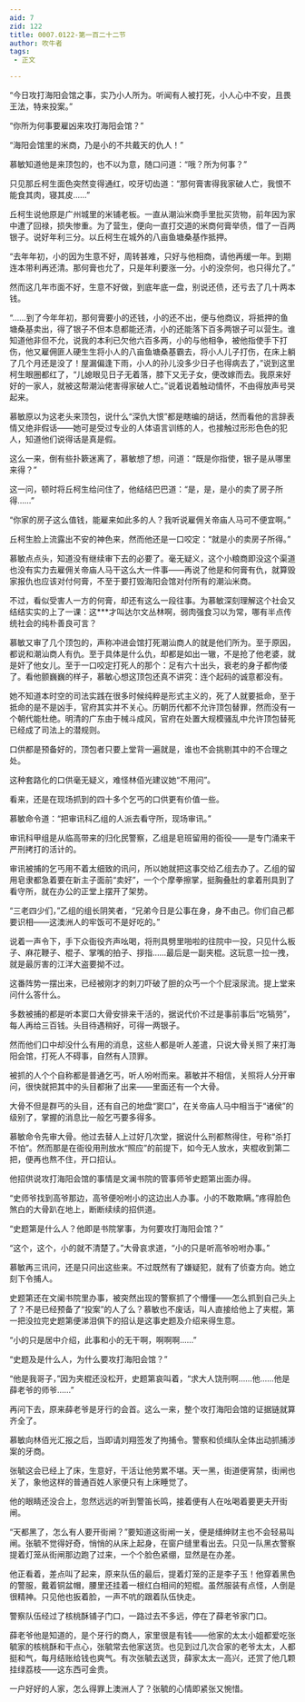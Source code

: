 ```yaml
---
aid: 7
zid: 122
title: 0007.0122-第一百二十二节
author: 吹牛者
tags: 
 - 正文

---
```




“今日攻打海阳会馆之事，实乃小人所为。听闻有人被打死，小人心中不安，且畏王法，特来投案。”

“你所为何事要雇凶来攻打海阳会馆？”

“海阳会馆里的米商，乃是小的不共戴天的仇人！”

慕敏知道他是来顶包的，也不以为意，随口问道：“哦？所为何事？”

只见那丘柯生面色突然变得通红，咬牙切齿道：“那何膏害得我家破人亡，我恨不能食其肉，寝其皮……”

丘柯生说他原是广州城里的米铺老板。一直从潮汕米商手里批买货物，前年因为家中遭了回禄，损失惨重。为了营生，便向一直打交道的米商何膏举债，借了一百两银子。说好年利三分。以丘柯生在城外的八亩鱼塘桑基作抵押。

“去年年初，小的因为生意不好，周转甚难，只好与他相商，请他再缓一年。到期连本带利再还清。那何膏也允了，只是年利要涨一分。小的没奈何，也只得允了。”

然而这几年市面不好，生意不好做，到底年底一盘，别说还债，还亏去了几十两本钱。

“……到了今年年初，那何膏要小的还钱，小的还不出，便与他商议，将抵押的鱼塘桑基卖出，得了银子不但本息都能还清，小的还能落下百多两银子可以营生。谁知道他非但不允，说我的本利已欠他六百多两，小的与他相争，被他指使手下打伤，他又雇佣匪人硬生生将小人的八亩鱼塘桑基霸去，将小人儿子打伤，在床上躺了几个月还是没了！屋漏偏逢下雨，小人的孙儿没多少日子也得病去了，”说到这里柯生眼圈都红了，“儿媳眼见日子无着落，膝下又无子女，便改嫁而去。我原来好好的一家人，就被这帮潮汕佬害得家破人亡。”说着说着触动情怀，不由得放声号哭起来。

慕敏原以为这老头来顶包，说什么“深仇大恨”都是瞎编的胡话，然而看他的言辞表情又绝非假话――她可是受过专业的人体语言训练的人，也接触过形形色色的犯人，知道他们说得话是真是假。

这么一来，倒有些扑簌迷离了，慕敏想了想，问道：“既是你指使，银子是从哪里来得？”

这一问，顿时将丘柯生给问住了，他结结巴巴道：“是，是，是小的卖了房子所得……”

“你家的房子这么值钱，能雇来如此多的人？我听说雇佣关帝庙人马可不便宜啊。”

丘柯生脸上流露出不安的神色来，然而他还是一口咬定：“就是小的卖房子所得。”

慕敏点点头，知道没有继续审下去的必要了。毫无疑义，这个小粮商即没这个渠道也没有实力去雇佣关帝庙人马干这么大一件事――再说了他是和何膏有仇，就算毁家报仇也应该对付何膏，不至于要打毁海阳会馆对付所有的潮汕米商。

不过，看似受害人一方的何膏，却还有这么一段往事。为慕敏深刻理解这个社会又结结实实的上了一课：这***才叫达尔文丛林啊，弱肉强食习以为常，哪有半点传统社会的纯朴善良可言？

慕敏又审了几个顶包的，声称冲进会馆打死潮汕商人的就是他们所为。至于原因，都说和潮汕商人有仇。至于具体是什么仇，却都是如出一辙，不是抢了他老婆，就是奸了他女儿。至于一口咬定打死人的那个：足有六十出头，衰老的身子都佝偻了。看他颤巍巍的样子，慕敏心想这顶包还真不讲究：连个起码的诚意都没有。

她不知道本时空的司法实践在很多时候纯粹是形式主义的，死了人就要抵命，至于抵命的是不是凶手，官府其实并不关心。历朝历代都不允许顶包替罪，然而没有一个朝代能杜绝。明清的广东由于械斗成风，官府在处置大规模骚乱中允许顶包替死已经成了司法上的潜规则。

口供都是预备好的，顶包者只要上堂背一遍就是，谁也不会挑剔其中的不合理之处。

这种套路化的口供毫无疑义，难怪林佰光建议她“不用问”。

看来，还是在现场抓到的四十多个乞丐的口供更有价值一些。

慕敏命令道：“把审讯科乙组的人派去看守所，现场审讯。”

审讯科甲组是从临高带来的归化民警察，乙组是皂班留用的衙役――是专门涌来干严刑拷打的活计的。

审讯被捕的乞丐用不着太细致的讯问，所以她就把这事交给乙组去办了。乙组的留用皂隶都急着要在新主子面前“卖好”，一个个摩拳擦掌，挺胸叠肚的拿着刑具到了看守所，就在办公的正堂上摆开了架势。

“三老四少们，”乙组的组长阴笑者，“兄弟今日是公事在身，身不由己。你们自己都要识相――这澳洲人的牢饭可不是好吃的。”

说着一声令下，手下众衙役齐声吆喝，将刑具劈里啪啦的往院中一投，只见什么板子、麻花鞭子、棍子、掌嘴的拍子、拶指……最后是一副夹棍。这玩意一拉一拽，就是最厉害的江洋大盗要拗不过。

这番阵势一摆出来，已经被刚才的刺刀吓破了胆的众丐一个个屁滚尿流。提上堂来问什么答什么。

多数被捕的都是听本窦口大骨安排来干活的，据说代价不过是事前事后“吃犒劳”，每人再给三百钱。头目待遇稍好，可得一两银子。

然而他们口中却没什么有用的消息，这些人都是听人差遣，只说大骨关照了来打海阳会馆，打死人不碍事，自然有人顶罪。

被抓的人个个自称都是普通乞丐，听人吩咐而来。慕敏并不相信，关照将人分开审问，很快就把其中的头目都揪了出来――里面还有一个大骨。

大骨不但是群丐的头目，还有自己的地盘“窦口”，在关帝庙人马中相当于“诸侯”的级别了，掌握的消息比一般乞丐要多得多。

慕敏命令先审大骨。他过去替人上过好几次堂，据说什么刑都熬得住，号称“杀打不怕”。然而那是在衙役用刑放水“照应”的前提下，如今无人放水，夹棍收到第二把，便再也熬不住，开口招认。

他招供说攻打海阳会馆的事情是文澜书院的管事师爷史题第出面办得。

“史师爷找到高爷那边，高爷便吩咐小的这边出人办事。小的不敢欺瞒。”疼得脸色煞白的大骨趴在地上，断断续续的招供道。

“史题第是什么人？他即是书院掌事，为何要攻打海阳会馆？”

“这个，这个，小的就不清楚了。”大骨哀求道，“小的只是听高爷吩咐办事。”

慕敏再三讯问，还是只问出这些来。不过既然有了嫌疑犯，就有了侦查方向。她立刻下令捕人。

史题第还在文阑书院里办事，被突然出现的警察抓了个懵懂――怎么抓到自己头上了？不是已经预备了“投案”的人了么？慕敏也不废话，叫人直接给他上了夹棍，第一把没拉完史题第便涕泪俱下的招认是这事史题及介绍来得生意。

“小的只是居中介绍，此事和小的无干啊，啊啊啊……”

“史题及是什么人，为什么要攻打海阳会馆？”

“他是我哥子，”因为夹棍还没松开，史题第哀叫着，“求大人饶刑啊……他……他是薛老爷的师爷……”

再问下去，原来薛老爷是牙行的会首。这么一来，整个攻打海阳会馆的证据链就算齐全了。

慕敏向林佰光汇报之后，当即请刘翔签发了拘捕令。警察和侦缉队全体出动抓捕涉案的牙商。

张毓这会已经上了床，生意好，干活让他劳累不堪。天一黑，街道便宵禁，街闸也关了，象他这样的普通百姓人家便只有上床睡觉了。

他的眼睛还没合上，忽然远远的听到警笛长鸣，接着便有人在吆喝着要更夫开街闸。

“天都黑了，怎么有人要开街闸？”要知道这街闸一关，便是缙绅财主也不会轻易叫闸。张毓不觉得好奇，悄悄的从床上起身，在窗户缝里看出去。只见一队黑衣警察提着灯笼从街闸那边跑了过来，一个个脸色紧绷，显然是在办差。

他正看着，差点叫了起来，原来队伍的最后，提着灯笼的正是李子玉！他穿着黑色的警服，戴着铜盆帽，腰里还挂着一根红白相间的短棍。虽然服装有点怪，人倒是很精神。只见他也扳着脸，一声不吭的跟着队伍快走。

警察队伍经过了核桃酥铺子门口，一路过去不多远，停在了薛老爷家门口。

薛老爷他是知道的，是个牙行的商人，家里很是有钱――他家的太太小姐都爱吃张毓家的核桃酥和干点心，张毓常去他家送货。也见到过几次合家的老爷太太，人都挺和气，每月结账给钱也爽气。有次张毓去送货，薛家太太一高兴，还赏了他几颗挂绿荔枝――这东西可金贵。

一户好好的人家，怎么得罪上澳洲人了？张毓的心情即紧张又惋惜。



